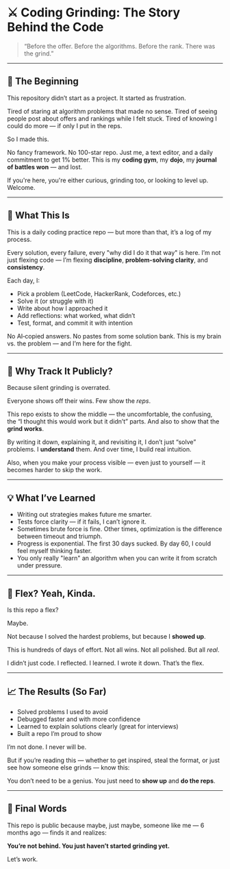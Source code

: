# ⚔️ Coding Grinding: The Story Behind the Code

> “Before the offer. Before the algorithms. Before the rank. There was the grind.”

---

## 💭 The Beginning

This repository didn’t start as a project. It started as frustration.

Tired of staring at algorithm problems that made no sense. Tired of seeing people post about offers and rankings while I felt stuck. Tired of knowing I could do more — if only I put in the reps.

So I made this.

No fancy framework. No 100-star repo. Just me, a text editor, and a daily commitment to get 1% better. This is my **coding gym**, my **dojo**, my **journal of battles won** — and lost.

If you're here, you're either curious, grinding too, or looking to level up. Welcome.

---

## 🧠 What This Is

This is a daily coding practice repo — but more than that, it’s a log of my process.

Every solution, every failure, every "why did I do it that way" is here. I’m not just flexing code — I’m flexing **discipline**, **problem-solving clarity**, and **consistency**.

Each day, I:

- Pick a problem (LeetCode, HackerRank, Codeforces, etc.)
- Solve it (or struggle with it)
- Write about how I approached it
- Add reflections: what worked, what didn’t
- Test, format, and commit it with intention

No AI‑copied answers. No pastes from some solution bank. This is my brain vs. the problem — and I’m here for the fight.

---

## 🧱 Why Track It Publicly?

Because silent grinding is overrated.

Everyone shows off their wins. Few show the *reps*.

This repo exists to show the middle — the uncomfortable, the confusing, the “I thought this would work but it didn’t” parts. And also to show that the **grind works**.

By writing it down, explaining it, and revisiting it, I don’t just “solve” problems. I **understand** them. And over time, I build real intuition.

Also, when you make your process visible — even just to yourself — it becomes harder to skip the work.


---

## 💡 What I’ve Learned

- Writing out strategies makes future me smarter.
- Tests force clarity — if it fails, I can’t ignore it.
- Sometimes brute force is fine. Other times, optimization is the difference between timeout and triumph.
- Progress is exponential. The first 30 days sucked. By day 60, I could feel myself thinking faster.
- You only really "learn" an algorithm when you can write it from scratch under pressure.

---

## 🚀 Flex? Yeah, Kinda.

Is this repo a flex?

Maybe.

Not because I solved the hardest problems, but because I **showed up**.

This is hundreds of days of effort. Not all wins. Not all polished. But all *real*.

I didn’t just code. I reflected. I learned. I wrote it down. That’s the flex.

---

## 📈 The Results (So Far)

- Solved problems I used to avoid
- Debugged faster and with more confidence
- Learned to explain solutions clearly (great for interviews)
- Built a repo I’m proud to show

I’m not done. I never will be.

But if you’re reading this — whether to get inspired, steal the format, or just see how someone else grinds — know this:

You don’t need to be a genius. You just need to **show up** and **do the reps**.

---

## 🧠 Final Words

This repo is public because maybe, just maybe, someone like me — 6 months ago — finds it and realizes:

**You’re not behind. You just haven’t started grinding yet.**

Let’s work.

